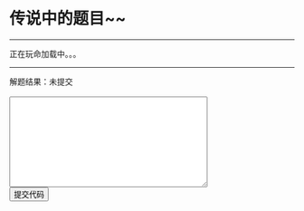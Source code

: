 # 传说中的题目~~

---
<link rel=stylesheet href="css/codemirror.css">

<div id="acm_content">
	正在玩命加载中。。。
</div>

---

<div>解题结果：<span id="acm_result">未提交</span></div>
<br/>
<style>
	#acm_solve { width:350px;height:160px;}
</style>
<div>
	<textarea id="acm_solve" mode="js"></textarea>
	<br/>
	<button id="acm_submit">提交代码</button>
</div>
<script>
	require(['js/util/showdoc', 'js/util/conf', 'js/util/toc', 'js/lib/codemirror.js'], function(getDoc, conf, generateToc){

		var id = location.search.queryUrl('id') || 1001;

		$.get(conf.node_server + "/problem/"+id, 
			function(data){
				//console.log(data)
		    	getDoc('md:' + data.description, function(content) {
		    		$('#acm_content').html(content);
					generateToc($('#acm_content')[0]);
		    		//console.log(content);
		    	});	
			},'json');

		$('#acm_submit').click(function(){

			var code = $('#acm_solve').val();
			//console.log(code);

			if(code){
				$('#acm_result').html('提交中').css('color', 'blue');
				$.post(conf.node_server + "/submit", 
					{
						id: id, 
					  	code: code 
					}, function(data){
						//console.log(data)
						var result = data.result;
						$('#acm_result').html(result)
							.css('color', result == 'accepted'?'green':'red');
					},'json');
			}
		});
	});
</script>
